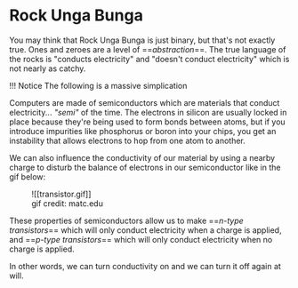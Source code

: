# Rock Unga Bunga

You may think that Rock Unga Bunga is just binary, but that's not exactly true. Ones and zeroes are a level of ==_abstraction_==. The true language of the rocks is "conducts electricity" and "doesn't conduct electricity" which is not nearly as catchy.

!!! Notice
	The following is a massive simplication

Computers are made of semiconductors which are materials that conduct electricity... *"semi"* of the time. The electrons in silicon are usually locked in place because they're being used to form bonds between atoms, but if you introduce impurities like phosphorus or boron into your chips, you get an instability that allows electrons to hop from one atom to another.

We can also influence the conductivity of our material by using a nearby charge to disturb the balance of electrons in our semiconductor like in the gif below:

<figure markdown>
![[transistor.gif]]
<figcaption>gif credit: matc.edu</figcaption>
</figure>

These properties of semiconductors allow us to make ==*n-type transistors*== which will only conduct electricity when a charge is applied, and ==*p-type transistors*== which will only conduct electricity when no charge is applied.

In other words, we can turn conductivity on and we can turn it off again at will.




